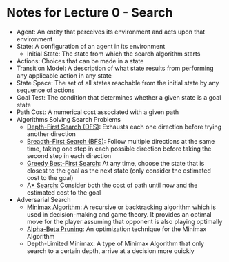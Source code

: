 # Notes for Lecture 0 - Search

- Agent: An entity that perceives its environment and acts upon that environment
- State: A configuration of an agent in its environment
  - Initial State: The state from which the search algorithm starts
- Actions: Choices that can be made in a state
- Transition Model: A description of what state results from performing any applicable action in any state
- State Space: The set of all states reachable from the initial state by any sequence of actions
- Goal Test: The condition that determines whether a given state is a goal state
- Path Cost: A numerical cost associated with a given path
- Algorithms Solving Search Problems
  - [Depth-First Search (DFS)](https://www.geeksforgeeks.org/depth-first-search-or-dfs-for-a-graph/): Exhausts each one direction before trying another direction
  - [Breadth-First Search (BFS)](https://www.geeksforgeeks.org/breadth-first-search-or-bfs-for-a-graph/): Follow multiple directions at the same time, taking one step in each possible direction before taking the second step in each direction
  - [Greedy Best-First Search](https://www.javatpoint.com/ai-informed-search-algorithms#:~:text=Greedy%20best%2Dfirst%20search%20algorithm,the%20advantages%20of%20both%20algorithms.): At any time, choose the state that is closest to the goal as the next state (only consider the estimated cost to the goal)
  - [A\* Search](https://www.geeksforgeeks.org/a-search-algorithm/): Consider both the cost of path until now and the estimated cost to the goal
- Adversarial Search
  - [Minimax Algorithm](https://www.javatpoint.com/mini-max-algorithm-in-ai): A recursive or backtracking algorithm which is used in decision-making and game theory. It provides an optimal move for the player assuming that opponent is also playing optimally
  - [Alpha-Beta Pruning](https://www.javatpoint.com/ai-alpha-beta-pruning): An optimization technique for the Minimax Algorithm
  - Depth-Limited Minimax: A type of Minimax Algorithm that only search to a certain depth, arrive at a decision more quickly
